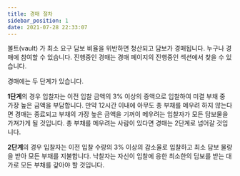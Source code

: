 ```yaml
---
title: 경매 절차
sidebar_position: 1
date: 2021-07-28 22:33:07
---
```


볼트(vault) 가 최소 요구 담보 비율을 위반하면 청산되고 담보가 경매됩니다. 누구나 경매에 참여할 수 있습니다. 진행중인 경매는 경매 페이지의 진행중인 섹션에서 찾을 수 있습니다.

경매에는 두 단계가 있습니다.

**1단계**의 경우 입찰자는 이전 입찰 금액의 3% 이상의 증액으로 입찰하여 미결 부채 중 가장 높은 금액을 부담합니다. 만약 12시간 이내에 아무도 총 부채를 메우려 하지 않는다면 경매는 종료되고 부채의 가장 높은 금액을 기꺼이 메우려는 입찰자가 모든 담보물을 가져가게 될 것입니다. 총 부채를 메우려는 사람이 있다면 경매는 2단계로 넘어갈 것입니다.

**2단계**의 경우 입찰자는 이전 입찰 수량의 3% 이상의 감소율로 입찰하고 최소 담보 물량을 받아 모든 부채를 지불합니다. 낙찰자는 자신이 입찰에 응한 최소한의 담보를 받는 대가로 모든 부채를 갚아야 할 것입니다.
